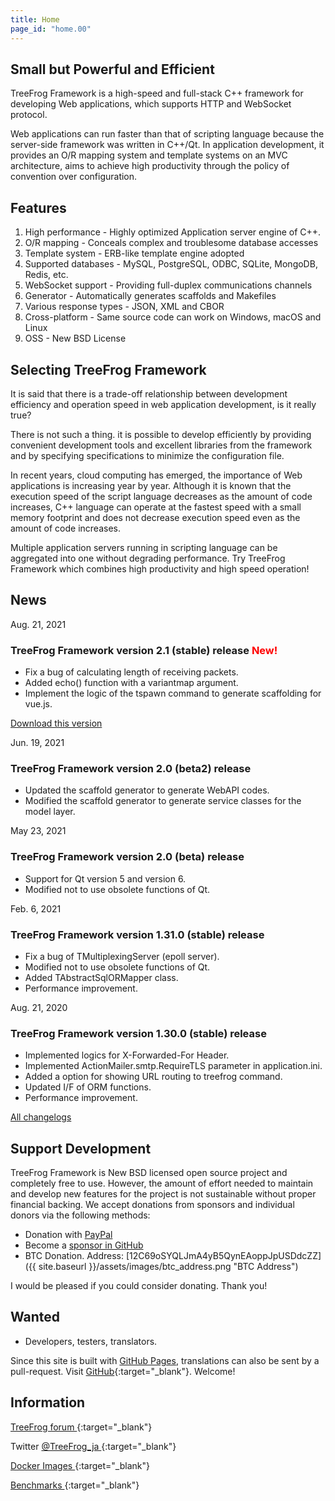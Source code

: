 ```yaml
---
title: Home
page_id: "home.00"
---
```


## <i class="fa fa-bolt" aria-hidden="true"></i> Small but Powerful and Efficient

TreeFrog Framework is a high-speed and full-stack C++ framework for developing Web applications, which supports HTTP and WebSocket protocol.

Web applications can run faster than that of scripting language because the server-side framework was written in C++/Qt. In application development, it provides an O/R mapping system and template systems on an MVC architecture, aims to achieve high productivity through the policy of  convention over configuration.


## <i class="fa fa-flag" aria-hidden="true"></i> Features

  1. High performance - Highly optimized Application server engine of C++.
  2. O/R mapping  - Conceals complex and troublesome database accesses
  3. Template system  - ERB-like template engine adopted
  4. Supported databases  - MySQL, PostgreSQL, ODBC, SQLite, MongoDB, Redis, etc.
  5. WebSocket support  - Providing full-duplex communications channels
  6. Generator  - Automatically generates scaffolds and Makefiles
  7. Various response types  - JSON, XML and CBOR
  8. Cross-platform  - Same source code can work on Windows, macOS and Linux
  9. OSS  - New BSD License


## <i class="fa fa-comment" aria-hidden="true"></i> Selecting TreeFrog Framework

It is said that there is a trade-off relationship between development efficiency and operation speed in web application development, is it really true?

There is not such a thing. it is possible to develop efficiently by providing convenient development tools and excellent libraries from the framework and by specifying specifications to minimize the configuration file.

In recent years, cloud computing has emerged, the importance of Web applications is increasing year by year. Although it is known that the execution speed of the script language decreases as the amount of code increases, C++ language can operate at the fastest speed with a small memory footprint and does not decrease execution speed even as the amount of code increases.

Multiple application servers running in scripting language can be aggregated into one without degrading performance.
Try TreeFrog Framework which combines high productivity and high speed operation!


## <i class="fa fa-bell" aria-hidden="true"></i> News

Aug. 21, 2021

### TreeFrog Framework version 2.1 (stable) release <span style="color: red;">New!</span>

  - Fix a bug of calculating length of receiving packets.
  - Added echo() function with a variantmap argument.
  - Implement the logic of the tspawn command to generate scaffolding for vue.js.

  [<i class="fas fa-download"></i> Download this version](/en/download/)

Jun. 19, 2021

### TreeFrog Framework version 2.0 (beta2) release

 - Updated the scaffold generator to generate WebAPI codes.
 - Modified the scaffold generator to generate service classes for the model layer.

May 23, 2021

### TreeFrog Framework version 2.0 (beta) release

 - Support for Qt version 5 and version 6.
 - Modified not to use obsolete functions of Qt.

Feb. 6, 2021

### TreeFrog Framework version 1.31.0 (stable) release

 - Fix a bug of TMultiplexingServer (epoll server).
 - Modified not to use obsolete functions of Qt.
 - Added TAbstractSqlORMapper class.
 - Performance improvement.

Aug. 21, 2020

### TreeFrog Framework version 1.30.0 (stable) release

  - Implemented logics for X-Forwarded-For Header.
  - Implemented ActionMailer.smtp.RequireTLS parameter in application.ini.
  - Added a option for showing URL routing to treefrog command.
  - Updated I/F of ORM functions.
  - Performance improvement.

 [<i class="fa fa-list" aria-hidden="true"></i> All changelogs](https://github.com/treefrogframework/treefrog-framework/blob/master/CHANGELOG.md)


## <i class="fas fa-hand-holding-usd"></i> Support Development

TreeFrog Framework is New BSD licensed open source project and completely free to use. However, the amount of effort needed to maintain and develop new features for the project is not sustainable without proper financial backing. We accept donations from sponsors and individual donors via the following methods:

 - Donation with [PayPal <i class="fas fa-external-link-alt"></i>](https://www.paypal.me/aoyamakazuharu)
 - Become a [sponsor in GitHub](https://github.com/sponsors/treefrogframework)
 - BTC Donation. Address: [12C69oSYQLJmA4yB5QynEAoppJpUSDdcZZ]({{ site.baseurl }}/assets/images/btc_address.png "BTC Address")

I would be pleased if you could consider donating. Thank you!


## <i class="fa fa-user" aria-hidden="true"></i> Wanted

 - Developers, testers, translators.

Since this site is built with [GitHub Pages](https://pages.github.com/), translations can also be sent by a pull-request.
Visit [GitHub](https://github.com/treefrogframework/treefrog-framework){:target="_blank"}. Welcome!


## <i class="fa fa-info-circle" aria-hidden="true"></i> Information

[TreeFrog forum <i class="fas fa-external-link-alt"></i>](https://groups.google.com/forum/#!forum/treefrogframework){:target="_blank"}

Twitter [@TreeFrog_ja <i class="fas fa-external-link-alt"></i>](https://twitter.com/TreeFrog_ja){:target="_blank"}

[Docker Images <i class="fas fa-external-link-alt"></i>](https://hub.docker.com/r/treefrogframework/treefrog/){:target="_blank"}

[Benchmarks <i class="fas fa-external-link-alt"></i>](https://www.techempower.com/benchmarks/#section=data-r16){:target="_blank"}
